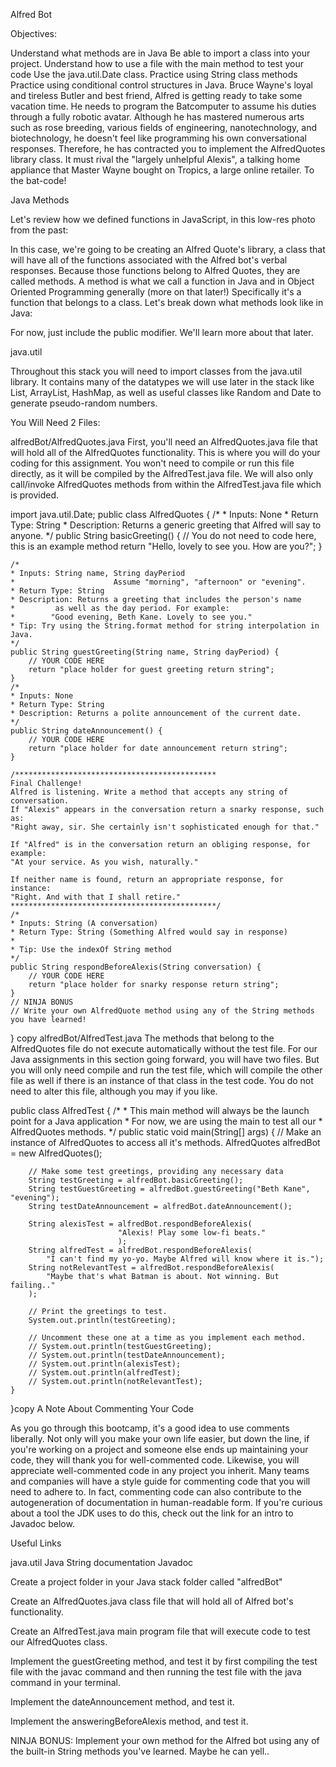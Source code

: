Alfred Bot

Objectives:

Understand what methods are in Java
Be able to import a class into your project.
Understand how to use a file with the main method to test your code
Use the java.util.Date class.
Practice using String class methods
Practice using conditional control structures in Java.
Bruce Wayne's loyal and tireless Butler and best friend, Alfred is getting ready to take some vacation time. He needs to program the Batcomputer to assume his duties through a fully robotic avatar. Although he has mastered numerous arts such as rose breeding, various fields of engineering, nanotechnology, and biotechnology, he doesn't feel like programming his own conversational responses. Therefore, he has contracted you to implement the AlfredQuotes library class. It must rival the "largely unhelpful Alexis", a talking home appliance that Master Wayne bought on Tropics, a large online retailer. To the bat-code!


Java Methods

Let's review how we defined functions in JavaScript, in this low-res photo from the past:


In this case, we're going to be creating an Alfred Quote's library, a class that will have all of the functions associated with the Alfred bot's verbal responses. Because those functions belong to Alfred Quotes, they are called methods. A method is what we call a function in Java and in Object Oriented Programming generally (more on that later!) Specifically it's a function that belongs to a class. Let's break down what methods look like in Java:


For now, just include the public modifier. We'll learn more about that later.

java.util

Throughout this stack you will need to import classes from the java.util library. It contains many of the datatypes we will use later in the stack like List, ArrayList, HashMap, as well as useful classes like Random and Date to generate pseudo-random numbers.

You Will Need 2 Files:

alfredBot/AlfredQuotes.java
First, you'll need an AlfredQuotes.java file that will hold all of the AlfredQuotes functionality. This is where you will do your coding for this assignment. You won't need to compile or run this file directly, as it will be compiled by the AlfredTest.java file. We will also only call/invoke AlfredQuotes methods from within the AlfredTest.java file which is provided.

import java.util.Date;
public class AlfredQuotes {
     /*
    * Inputs: None
    * Return Type: String
    * Description: Returns a generic greeting that Alfred will say to anyone.
    */
    public String basicGreeting() {
        // You do not need to code here, this is an example method
        return "Hello, lovely to see you. How are you?";
    }
    
    /* 
    * Inputs: String name, String dayPeriod 
    *                      Assume "morning", "afternoon" or "evening".
    * Return Type: String
    * Description: Returns a greeting that includes the person's name
    *         as well as the day period. For example:
    *        "Good evening, Beth Kane. Lovely to see you."
    * Tip: Try using the String.format method for string interpolation in Java.
    */
    public String guestGreeting(String name, String dayPeriod) {
        // YOUR CODE HERE
        return "place holder for guest greeting return string";
    }
    /* 
    * Inputs: None
    * Return Type: String
    * Description: Returns a polite announcement of the current date.
    */
    public String dateAnnouncement() {
        // YOUR CODE HERE
        return "place holder for date announcement return string";
    }
    
    /*********************************************
    Final Challenge!
    Alfred is listening. Write a method that accepts any string of conversation. 
    If "Alexis" appears in the conversation return a snarky response, such as:
    "Right away, sir. She certainly isn't sophisticated enough for that." 
    
    If "Alfred" is in the conversation return an obliging response, for example: 
    "At your service. As you wish, naturally." 
    
    If neither name is found, return an appropriate response, for instance:
    "Right. And with that I shall retire." 
    **********************************************/
    /*
    * Inputs: String (A conversation)
    * Return Type: String (Something Alfred would say in response)
    * 
    * Tip: Use the indexOf String method
    */
    public String respondBeforeAlexis(String conversation) {
        // YOUR CODE HERE
        return "place holder for snarky response return string";
    }
    // NINJA BONUS
    // Write your own AlfredQuote method using any of the String methods you have learned!
}
copy
alfredBot/AlfredTest.java
The methods that belong to the AlfredQuotes file do not execute automatically without the test file. For our Java assignments in this section going forward, you will have two files. But you will only need compile and run the test file, which will compile the other file as well if there is an instance of that class in the test code. You do not need to alter this file, although you may if you like.

public class AlfredTest {
    /*
    * This main method will always be the launch point for a Java application
    * For now, we are using the main to test all our 
    * AlfredQuotes methods.
    */
    public static void main(String[] args) {
        // Make an instance of AlfredQuotes to access all it's methods.
        AlfredQuotes alfredBot = new AlfredQuotes();
        
        // Make some test greetings, providing any necessary data
        String testGreeting = alfredBot.basicGreeting();
        String testGuestGreeting = alfredBot.guestGreeting("Beth Kane", "evening");
        String testDateAnnouncement = alfredBot.dateAnnouncement();
        
        String alexisTest = alfredBot.respondBeforeAlexis(
                            "Alexis! Play some low-fi beats."
                            );
        String alfredTest = alfredBot.respondBeforeAlexis(
            "I can't find my yo-yo. Maybe Alfred will know where it is.");
        String notRelevantTest = alfredBot.respondBeforeAlexis(
            "Maybe that's what Batman is about. Not winning. But failing.."
        );
        
        // Print the greetings to test.
        System.out.println(testGreeting);
        
        // Uncomment these one at a time as you implement each method.
        // System.out.println(testGuestGreeting);
        // System.out.println(testDateAnnouncement);
        // System.out.println(alexisTest);
        // System.out.println(alfredTest);
        // System.out.println(notRelevantTest);
    }
}copy
A Note About Commenting Your Code

As you go through this bootcamp, it's a good idea to use comments liberally. Not only will you make your own life easier, but down the line, if you're working on a project and someone else ends up maintaining your code, they will thank you for well-commented code. Likewise, you will appreciate well-commented code in any project you inherit. Many teams and companies will have a style guide for commenting code that you will need to adhere to. In fact, commenting code can also contribute to the autogeneration of documentation in human-readable form. If you're curious about a tool the JDK uses to do this, check out the link for an intro to Javadoc below.

Useful Links

java.util
Java String documentation
Javadoc

Create a project folder in your Java stack folder called "alfredBot"

Create an AlfredQuotes.java class file that will hold all of Alfred bot's functionality.

Create an AlfredTest.java main program file that will execute code to test our AlfredQuotes class.

Implement the guestGreeting method, and test it by first compiling the test file with the javac command and then running the test file with the java command in your terminal.

Implement the dateAnnouncement method, and test it.

Implement the answeringBeforeAlexis method, and test it.

NINJA BONUS: Implement your own method for the Alfred bot using any of the built-in String methods you've learned. Maybe he can yell..